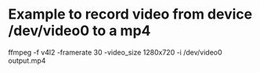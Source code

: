 # Example to record video from device /dev/video0 to a mp4

ffmpeg -f v4l2 -framerate 30 -video_size 1280x720 -i /dev/video0 output.mp4
